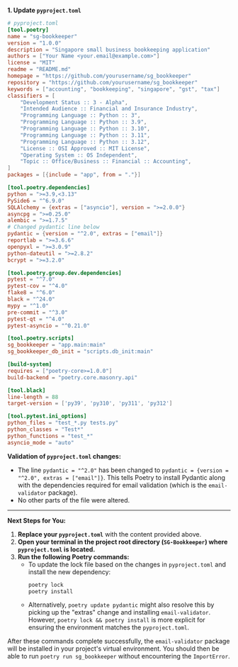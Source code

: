 **1. Update `pyproject.toml`**

```toml
# pyproject.toml
[tool.poetry]
name = "sg-bookkeeper"
version = "1.0.0"
description = "Singapore small business bookkeeping application"
authors = ["Your Name <your.email@example.com>"]
license = "MIT"
readme = "README.md"
homepage = "https://github.com/yourusername/sg_bookkeeper"
repository = "https://github.com/yourusername/sg_bookkeeper"
keywords = ["accounting", "bookkeeping", "singapore", "gst", "tax"]
classifiers = [
    "Development Status :: 3 - Alpha",
    "Intended Audience :: Financial and Insurance Industry",
    "Programming Language :: Python :: 3",
    "Programming Language :: Python :: 3.9",
    "Programming Language :: Python :: 3.10",
    "Programming Language :: Python :: 3.11",
    "Programming Language :: Python :: 3.12", 
    "License :: OSI Approved :: MIT License",
    "Operating System :: OS Independent",
    "Topic :: Office/Business :: Financial :: Accounting",
]
packages = [{include = "app", from = "."}]

[tool.poetry.dependencies]
python = ">=3.9,<3.13" 
PySide6 = "^6.9.0"   
SQLAlchemy = {extras = ["asyncio"], version = ">=2.0.0"}
asyncpg = ">=0.25.0"
alembic = ">=1.7.5"
# Changed pydantic line below
pydantic = {version = "^2.0", extras = ["email"]}
reportlab = ">=3.6.6"
openpyxl = ">=3.0.9"
python-dateutil = ">=2.8.2"
bcrypt = ">=3.2.0"

[tool.poetry.group.dev.dependencies]
pytest = "^7.0"
pytest-cov = "^4.0"
flake8 = "^6.0"
black = "^24.0" 
mypy = "^1.0" 
pre-commit = "^3.0"
pytest-qt = "^4.0"
pytest-asyncio = "^0.21.0" 

[tool.poetry.scripts]
sg_bookkeeper = "app.main:main"
sg_bookkeeper_db_init = "scripts.db_init:main"

[build-system]
requires = ["poetry-core>=1.0.0"]
build-backend = "poetry.core.masonry.api"

[tool.black]
line-length = 88
target-version = ['py39', 'py310', 'py311', 'py312']

[tool.pytest.ini_options]
python_files = "test_*.py tests.py" 
python_classes = "Test*"
python_functions = "test_*"
asyncio_mode = "auto"
```

**Validation of `pyproject.toml` changes:**
*   The line `pydantic = "^2.0"` has been changed to `pydantic = {version = "^2.0", extras = ["email"]}`. This tells Poetry to install Pydantic along with the dependencies required for email validation (which is the `email-validator` package).
*   No other parts of the file were altered.

---

**Next Steps for You:**

1.  **Replace your `pyproject.toml`** with the content provided above.
2.  **Open your terminal in the project root directory (`SG-Bookkeeper`) where `pyproject.toml` is located.**
3.  **Run the following Poetry commands:**
    *   To update the lock file based on the changes in `pyproject.toml` and install the new dependency:
        ```bash
        poetry lock
        poetry install
        ```
    *   Alternatively, `poetry update pydantic` might also resolve this by picking up the "extras" change and installing `email-validator`. However, `poetry lock && poetry install` is more explicit for ensuring the environment matches the `pyproject.toml`.

After these commands complete successfully, the `email-validator` package will be installed in your project's virtual environment. You should then be able to run `poetry run sg_bookkeeper` without encountering the `ImportError`.

